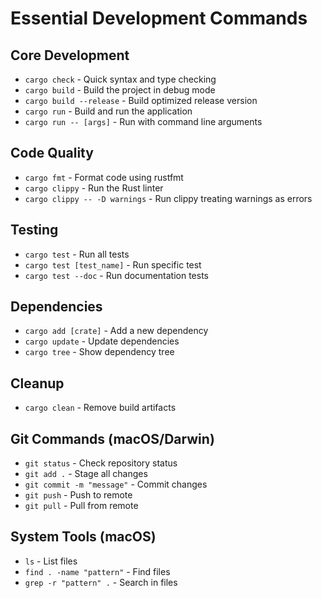 # Essential Development Commands

## Core Development
- `cargo check` - Quick syntax and type checking
- `cargo build` - Build the project in debug mode
- `cargo build --release` - Build optimized release version
- `cargo run` - Build and run the application
- `cargo run -- [args]` - Run with command line arguments

## Code Quality
- `cargo fmt` - Format code using rustfmt
- `cargo clippy` - Run the Rust linter
- `cargo clippy -- -D warnings` - Run clippy treating warnings as errors

## Testing
- `cargo test` - Run all tests
- `cargo test [test_name]` - Run specific test
- `cargo test --doc` - Run documentation tests

## Dependencies
- `cargo add [crate]` - Add a new dependency
- `cargo update` - Update dependencies
- `cargo tree` - Show dependency tree

## Cleanup
- `cargo clean` - Remove build artifacts

## Git Commands (macOS/Darwin)
- `git status` - Check repository status
- `git add .` - Stage all changes
- `git commit -m "message"` - Commit changes
- `git push` - Push to remote
- `git pull` - Pull from remote

## System Tools (macOS)
- `ls` - List files
- `find . -name "pattern"` - Find files
- `grep -r "pattern" .` - Search in files